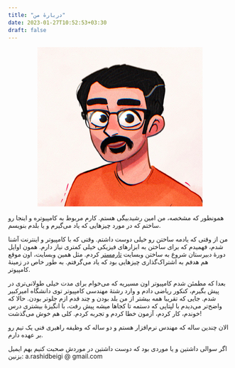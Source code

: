 ```yaml
---
title: "دربارهٔ من"
date: 2023-01-27T10:52:53+03:30
draft: false
---
```


<p align="center">
  <img src="avatar.png" alt="Amin Rashidbeigi's avatar" />
</p>

همونطور که مشخصه، من امین رشیدبیگی هستم. کارم مربوط به کامپیوتره و اینجا رو ساختم که در مورد چیزهایی که یاد می‌گیرم و یا بلدم بنویسم.

من از وقتی که یادمه ساختن رو خیلی دوست داشتم. وقتی که با کامپیوتر و اینترنت آشنا شدم، فهمیدم که برای ساختن به ابزارهای فیزیکی خیلی کمتری نیاز دارم. همون اوایل دورهٔ دبیرستان شروع به ساختن وبسایت [تارمستر](https://aminrb.me/fa/side-projects/#-%D9%88%D8%A8%D8%B3%D8%A7%DB%8C%D8%AA-tarmaster) کردم. مثل همین وبسایت، اون موقع هم هدفم به اشتراک‌گذاری چیزهایی بود که یاد می‌گرفتم. به طور خاص در زمینهٔ کامپیوتر.

بعدا که مطمئن شدم کامپیوتر اون مسیریه که می‌خوام برای مدت خیلی طولانی‌تری در پیش بگیرم، کنکور ریاضی دادم و وارد رشتهٔ مهندسی کامپیوتر توی دانشگاه امیرکبیر شدم. جایی که تقریبا همه بیشتر از من بلد بودن و چند قدم ازم جلوتر بودن. حالا که واضح‌تر می‌دیدم با لپتاپی که دستمه تا کجاها میشه پیش رفت، با انگیزهٔ بیشتری درس خوندم، کار کردم، آزمون خطا کردم و تجربه کردم. کلی هم خوش می‌گذشت!

الان چندین ساله که مهندس نرم‌افزار هستم و دو ساله که وظیفه راهبری فنی یک تیم رو بر عهده دارم.

اگر سوالی داشتین و یا موردی بود که دوست داشتین در موردش صحبت کنیم بهم ایمیل بزنین: a.rashidbeigi @ gmail.com